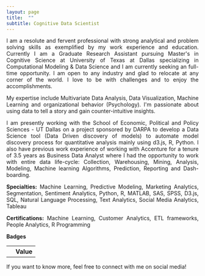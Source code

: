```yaml
---
layout: page
title:  ""
subtitle: Cognitive Data Scientist
---
```


<div style="text-align: justify"> 
<p> I am a resolute and fervent professional with strong analytical and problem solving skills as exemplified by my work experience and education. Currently I am a Graduate Research Assistant pursuing Master's in Cognitive Science at University of Texas at Dallas specializing in Computational Modeling & Data Science and I am currently seeking an full-time opportunity. I am open to any industry and glad to relocate at any corner of the world. I love to be with challenges and to enjoy the accomplishments. </p>

<p>My expertise include Multivariate Data Analysis, Data Visualization, Machine Learning and organizational behavior (Psychology). I'm passionate about using data to tell a story and gain counter-intuitive insights. </p>

<p>I am presently working with the School of Economic, Political and Policy Sciences - UT Dallas on a project sponsored by DARPA to develop a Data Science tool (Data Driven discovery of models) to automate model discovery process for quantitative analysis mainly using d3.js, R, Python. I also have previous work experience of working with Accenture for a tenure of 3.5 years as Business Data Analyst where I had the opportunity to work with entire data life-cycle: Collection, Warehousing, Mining, Analysis, Modeling, Machine learning Algorithms, Prediction, Reporting and Dash-boarding. </p>

<p><b>Specialties:</b> Machine Learning, Predictive Modeling, Marketing Analytics, Segmentation, Sentiment Analytics, Python, R, MATLAB, SAS, SPSS, D3.js, SQL, Natural Language Processing, Text Analytics, Social Media Analytics, Tableau </p>

<p><b>Certifications:</b> Machine Learning, Customer Analytics, ETL frameworks, People Analytics, R Programming</p></div>  

<p><b>Badges</b><p>

<table class="tg">
  <tr>
    <th class="tg-baqh"><div data-iframe-width="150" data-iframe-height="270" data-share-badge-id="7081afde-08d3-4e1a-be30-200d6c4879e0"></div>
  <script type="text/javascript">
    (function() {
      var s = document.createElement('script');
      s.type = 'text/javascript';
      s.async = true;
      s.src = '//cdn.youracclaim.com/assets/utilities/embed.js';
      var o = document.getElementsByTagName('script')[0];
      o.parentNode.insertBefore(s, o);
      })();
  </script>
</th>
    <th class="tg-baqh">Value</th>
  </tr>
</table>


If you want to know more, feel free to connect with me on social media! 











